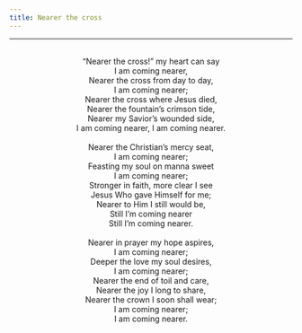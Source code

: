 ```yaml
---
title: Nearer the cross
---
```


---
<center>
<br/>
“Nearer the cross!” my heart can say<br/>
I am coming nearer,<br/>
Nearer the cross from day to day,<br/>
I am coming nearer;<br/>
Nearer the cross where Jesus died,<br/>
Nearer the fountain’s crimson tide,<br/>
Nearer my Savior’s wounded side,<br/>
I am coming nearer, I am coming nearer.<br/>
<br/>
Nearer the Christian’s mercy seat,<br/>
I am coming nearer;<br/>
Feasting my soul on manna sweet<br/>
I am coming nearer;<br/>
Stronger in faith, more clear I see<br/>
Jesus Who gave Himself for me;<br/>
Nearer to Him I still would be,<br/>
Still I’m coming nearer<br/>
Still I’m coming nearer.<br/>
<br/>
Nearer in prayer my hope aspires,<br/>
I am coming nearer;<br/>
Deeper the love my soul desires,<br/>
I am coming nearer;<br/>
Nearer the end of toil and care,<br/>
Nearer the joy I long to share,<br/>
Nearer the crown I soon shall wear;<br/>
I am coming nearer;<br/>
I am coming nearer.<br/>

</center>